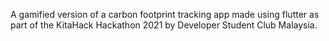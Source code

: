 
A gamified version of a carbon footprint tracking app made using flutter as part of the KitaHack Hackathon 2021 by Developer Student Club Malaysia.
